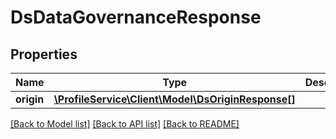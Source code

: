 # DsDataGovernanceResponse

## Properties
Name | Type | Description | Notes
------------ | ------------- | ------------- | -------------
**origin** | [**\ProfileService\Client\Model\DsOriginResponse[]**](DsOriginResponse.md) |  | [optional] 

[[Back to Model list]](../../README.md#documentation-for-models) [[Back to API list]](../../README.md#documentation-for-api-endpoints) [[Back to README]](../../README.md)

